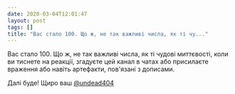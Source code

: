 ```yaml
---
date: 2020-03-04T12:01:47
layout: post
tags: []
title: "Вас стало 100. Що ж, не так важливі числа, як ті чу..."
---
```

Вас стало 100. Що ж, не так важливі числа, як ті чудові миттєвості, коли ви тиснете на реакції, згадуєте цей канал в чатах або присилаєте враження або навіть артефакти, пов&#39;язані з дописами.

Далі буде! Щиро ваш [@undead404](https://t.me/undead404)
